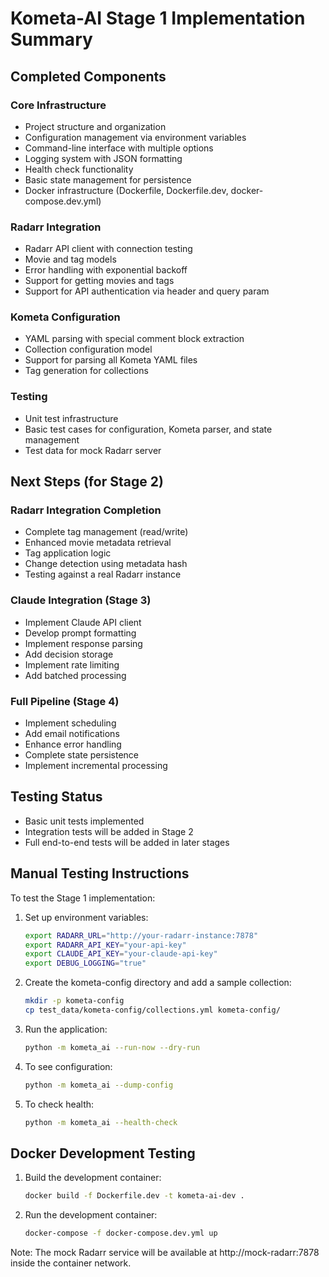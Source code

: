 # Kometa-AI Stage 1 Implementation Summary

## Completed Components

### Core Infrastructure
- Project structure and organization
- Configuration management via environment variables
- Command-line interface with multiple options
- Logging system with JSON formatting
- Health check functionality
- Basic state management for persistence
- Docker infrastructure (Dockerfile, Dockerfile.dev, docker-compose.dev.yml)

### Radarr Integration
- Radarr API client with connection testing
- Movie and tag models
- Error handling with exponential backoff
- Support for getting movies and tags
- Support for API authentication via header and query param

### Kometa Configuration
- YAML parsing with special comment block extraction
- Collection configuration model
- Support for parsing all Kometa YAML files
- Tag generation for collections

### Testing
- Unit test infrastructure
- Basic test cases for configuration, Kometa parser, and state management
- Test data for mock Radarr server

## Next Steps (for Stage 2)

### Radarr Integration Completion
- Complete tag management (read/write)
- Enhanced movie metadata retrieval
- Tag application logic
- Change detection using metadata hash
- Testing against a real Radarr instance

### Claude Integration (Stage 3)
- Implement Claude API client
- Develop prompt formatting
- Implement response parsing
- Add decision storage
- Implement rate limiting
- Add batched processing

### Full Pipeline (Stage 4)
- Implement scheduling
- Add email notifications
- Enhance error handling
- Complete state persistence
- Implement incremental processing

## Testing Status
- Basic unit tests implemented
- Integration tests will be added in Stage 2
- Full end-to-end tests will be added in later stages

## Manual Testing Instructions

To test the Stage 1 implementation:

1. Set up environment variables:
   ```bash
   export RADARR_URL="http://your-radarr-instance:7878"
   export RADARR_API_KEY="your-api-key"
   export CLAUDE_API_KEY="your-claude-api-key"
   export DEBUG_LOGGING="true"
   ```

2. Create the kometa-config directory and add a sample collection:
   ```bash
   mkdir -p kometa-config
   cp test_data/kometa-config/collections.yml kometa-config/
   ```

3. Run the application:
   ```bash
   python -m kometa_ai --run-now --dry-run
   ```

4. To see configuration:
   ```bash
   python -m kometa_ai --dump-config
   ```

5. To check health:
   ```bash
   python -m kometa_ai --health-check
   ```

## Docker Development Testing

1. Build the development container:
   ```bash
   docker build -f Dockerfile.dev -t kometa-ai-dev .
   ```

2. Run the development container:
   ```bash
   docker-compose -f docker-compose.dev.yml up
   ```

Note: The mock Radarr service will be available at http://mock-radarr:7878 inside the container network.